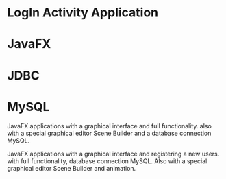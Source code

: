 # LogIn Activity Application
# JavaFX
# JDBC
# MySQL 

JavaFX applications with a graphical interface and full functionality.
also with a special graphical editor Scene Builder and a database connection MySQL.

JavaFX applications with a graphical interface and registering a new users.
with full functionality, database connection MySQL.
Also with a special graphical editor Scene Builder and animation.


 

